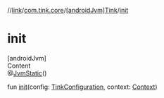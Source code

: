 //[link](../../index.md)/[com.tink.core](../index.md)/[[androidJvm]Tink](index.md)/[init](init.md)



# init  
[androidJvm]  
Content  
@[JvmStatic](https://kotlinlang.org/api/latest/jvm/stdlib/kotlin.jvm/-jvm-static/index.html)()  
  
fun [init](init.md)(config: [TinkConfiguration](../../com.tink.service.network/[android-jvm]-tink-configuration/index.md), context: [Context](https://developer.android.com/reference/kotlin/android/content/Context.html))  



